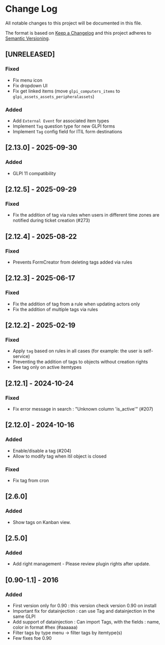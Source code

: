 # Change Log

All notable changes to this project will be documented in this file.

The format is based on [Keep a Changelog](http://keepachangelog.com/)
and this project adheres to [Semantic Versioning](http://semver.org/).

## [UNRELEASED]

### Fixed

- Fix menu icon
- Fix dropdown UI
- Fix get linked items (move `glpi_computers_items` to `glpi_assets_assets_peripheralassets`)

### Added

- Add `External Event` for associated item types
- Implement `Tag` question type for new GLPI forms
- Implement `Tag` config field for ITIL form destinations

## [2.13.0] - 2025-09-30

### Added

- GLPI 11 compatibility

## [2.12.5] - 2025-09-29

### Fixed

- Fix the addition of tag via rules when users in different time zones are notified during ticket creation (#273)

## [2.12.4] - 2025-08-22

### Fixed

- Prevents FormCreator from deleting tags added via rules

## [2.12.3] - 2025-06-17

### Fixed

- Fix the addition of tag from a rule when updating actors only
- Fix the addition of multiple tags via rules

## [2.12.2] - 2025-02-19

### Fixed

- Apply `tag`  based on rules in all cases (for example: the user is self-service)
- Preventing the addition of tags to objects without creation rights
- See tag only on active itemtypes

## [2.12.1] - 2024-10-24

### Fixed

- Fix error message in search : "Unknown column 'is_active'" (#207)

## [2.12.0] - 2024-10-16

### Added

- Enable/disable a tag (#204)
- Allow to modify tag when itil object is closed

### Fixed

- Fix tag from cron

## [2.6.0]

### Added

- Show tags on Kanban view.

## [2.5.0]

### Added

- Add right management - Please review plugin rights after update.


## [0.90-1.1] - 2016

### Added

- First version only for 0.90 : this version check version 0.90 on install
- Important fix for datainjection : can use Tag and datainjection in the same GLPI
- Add support of datainjection : Can import Tags, with the fields : name, color in format #hex (#aaaaaa)
- Filter tags by type menu -> filter tags by itemtype(s)
- Few fixes foe 0.90
